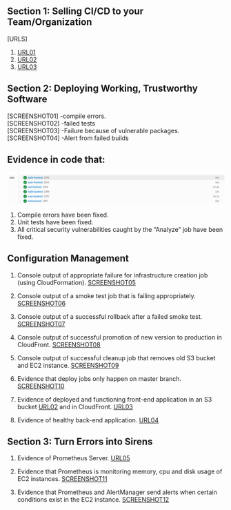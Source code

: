 
## Section 1: Selling CI/CD to your Team/Organization  

[URLS]
1. [URL01](https://github.com/JeffreyKirigo/udaPeople-auto-deploy)
2. [URL02](http://udapeople-dda268f.s3.amazonaws.com/index.html#/employees)
3. [URL03](http://d1cnmh7vvw81wm.cloudfront.net/#/employees)

## Section 2: Deploying Working, Trustworthy Software
[SCREENSHOT01] -compile errors.  
[SCREENSHOT02] -failed tests  
[SCREENSHOT03] -Failure because of vulnerable packages.  
[SCREENSHOT04] -Alert from failed builds  

## Evidence in code that:  
![Fixes](/assets_screenshots/fix-build-test-analyze-errors.png)
1. Compile errors have been fixed.
2. Unit tests have been fixed.
3. All critical security vulnerabilities caught by the “Analyze” job have been fixed.

## Configuration Management  
1. Console output of appropriate failure for infrastructure creation job (using CloudFormation). [SCREENSHOT05](/assets_screenshots/%5BSCREENSHOT05%5D.png)

2. Console output of a smoke test job that is failing appropriately. [SCREENSHOT06](/assets_screenshots/%5BSCREENSHOT06%5D.png)

3. Console output of a successful rollback after a failed smoke test. [SCREENSHOT07](/assets_screenshots/%5BSCREENSHOT07%5D.png)

4. Console output of successful promotion of new version to production in CloudFront. [SCREENSHOT08](/assets_screenshots/%5BSCREENSHOT08%5D.png)

5. Console output of successful cleanup job that removes old S3 bucket and EC2 instance. [SCREENSHOT09](/assets_screenshots/%5BSCREENSHOT09%5D.png)

6. Evidence that deploy jobs only happen on master branch. [SCREENSHOT10](/assets_screenshots/%5BSCREENSHOT10%5D.png)

7. Evidence of deployed and functioning front-end application in an S3 bucket [URL02](http://udapeople-62cd96c.s3.amazonaws.com/index.html) and in CloudFront. [URL03](http://d1ri32w5jctuac.cloudfront.net/#/employees)

8. Evidence of healthy back-end application. [URL04]()

## Section 3: Turn Errors into Sirens  
1. Evidence of Prometheus Server. [URL05](http://ec2-54-89-197-143.compute-1.amazonaws.com:9090/targets)

2. Evidence that Prometheus is monitoring memory, cpu and disk usage of EC2 instances. [SCREENSHOT11](/assets_screenshots/%5BSCREENSHOT11%5D.png)

3. Evidence that Prometheus and AlertManager send alerts when certain conditions exist in the EC2 instance. [SCREENSHOT12](/assets_screenshots/%5BSCREENSHOT12%5D.png)
